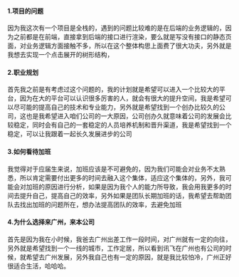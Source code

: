 #### 1.项目的问题

因为我这次有一个项目是全栈的，遇到的问题比较难的是在后端的业务逻辑的，因为之前都是在前端，直接拿到后端的接口进行渲染，要么就是写没有接口的静态页面，对业务逻辑方面接触不多，所以在这个整体构思上面费了很大功夫，另外就是我想去实现一个点击展开的树形结构，

#### 2.职业规划

首先我之前是有考虑过这个问题的，我的计划就是希望可以进入一个比较大的平台，因为在大的平台可以认识很多厉害的人，就会有很大的提升空间，我是希望可以尽可能的提高自己的技术和专业能力，另外就是希望找到一个创办比较久的公司，这也是我希望进入咱们公司的一大原因，公司创办久就意味着公司的发展会比较稳定，同时会有自己的一套稳定的人员培养机制和晋升渠道，我是希望找到一个稳定，可以让我跟着一起长久发展进步的公司

#### 3.如何看待加班

我觉得对于应届生来说，加班应该是不可避免的，因为我们可能会对业务不太熟悉，所以肯定需要付出更多的时间去融入这个集体，适应这个集体的，另外，我可能会对加班的原因进行分析，如果是因为我个人的能力所导致，我会用我更多的时间去提升自己，提高自己的效率，另外如果是团队长期加班的话，我希望去帮助团队去找出加班的问题所在，想办法提高团队的效率，去避免加班

#### 4.为什么选择来广州，来本公司

首先是因为我在小时候，我爸去广州出差工作一段时间，对广州就有一定的向往，另外就是希望找到一个一线的城市，工作定居，所以看到讯飞在广州也有公司的时候，就希望去广州发展，另外我自己也有一定的原因，就是我比较怕冷，广州正好很适合生活，哈哈哈。

